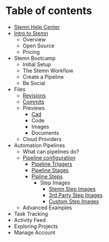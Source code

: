 # Table of contents

* [Stemn Help Center](README.md)
* [Intro to Stemn](intro-to-stemn/README.md)
  * Overview
  * Open Source
  * Pricing
* Stemn Bootcamp
  * Initial Setup
  * The Stemn Workflow
  * Create a Pipeline
  * Be Social
* Files
  * [Revisions](untitled/file-revisions-and-commits.md)
  * [Commits](untitled/commits.md)
  * Previews
    * [Cad](untitled/file-previews/cad.md)
    * Code
    * Images
    * Documents
  * Cloud Providers
* Automation Pipelines
  * What can pipelines do?
  * [Pipeline configuration](automation-pipelines/pipeline-configuration/README.md)
    * [Pipeline Triggers](automation-pipelines/pipeline-configuration/pipeline-triggers.md)
    * [Pipeline Stages](automation-pipelines/pipeline-configuration/pipeline-stages.md)
    * [Pipline Steps](automation-pipelines/pipeline-configuration/pipline-steps/README.md)
      * Step Images
        * [Stemn Step Images](automation-pipelines/pipeline-configuration/pipline-steps/step-images/stemn-steps.md)
        * [3rd Party Step Images](automation-pipelines/pipeline-configuration/pipline-steps/step-images/3rd-party-steps.md)
        * [Custom Step Images](automation-pipelines/pipeline-configuration/pipline-steps/step-images/custom-steps.md)
  * Advanced Examples
* Task Tracking
* Activity Feed
* Exploring Projects
* Manage Account


